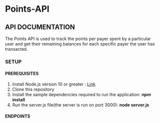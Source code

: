 # Points-API

## API DOCUMENTATION
The Points API is used to track the points per payer spent by a particular user and get their remaining balances for each specific payer the user has transacted. 

### SETUP
#### PREREQUISITES
1. Install Node.js version 10 or greater : [Link](https://nodejs.org/en/)
2. Clone this repository 
3. Install the sample dependencies required to run the application: **npm install**
4. Run the server.js file(the server is run on port 3000): **node server.js**

#### ENDPOINTS

